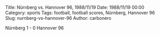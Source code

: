 Title: Nürnberg vs. Hannover 96, 1988/11/19
Date: 1988/11/19 00:00
Category: sports
Tags: football, football scores, Nürnberg, Hannover 96
Slug: nurnberg-vs-hannover-96
Author: carbonero


Nürnberg 1 - 0 Hannover 96
